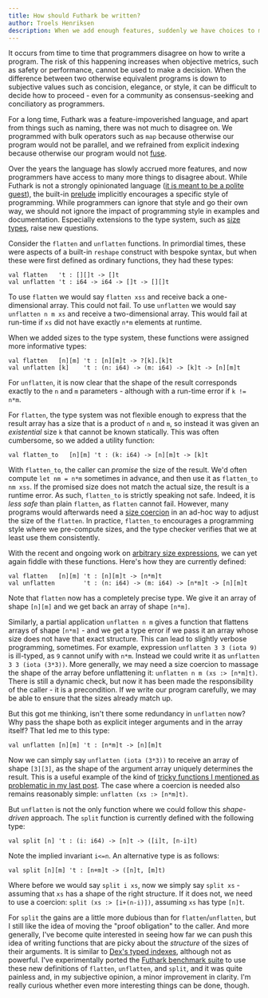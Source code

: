 ```yaml
---
title: How should Futhark be written?
author: Troels Henriksen
description: When we add enough features, suddenly we have choices to make.
---
```


It occurs from time to time that programmers disagree on how to write
a program.  The risk of this happening increases when objective
metrics, such as safety or performance, cannot be used to make a
decision.  When the difference between two otherwise equivalent
programs is down to subjective values such as concision, elegance, or
style, it can be difficult to decide how to proceed - even for a
community as consensus-seeking and conciliatory as programmers.

For a long time, Futhark was a feature-impoverished language, and
apart from things such as naming, there was not much to disagree on.
We programmed with bulk operators such as `map` because otherwise our
program would not be parallel, and we refrained from explicit indexing
because otherwise our program would not
[fuse](https://en.wikipedia.org/wiki/Loop_fission_and_fusion).

Over the years the language has slowly accrued more features, and now
programmers have access to many more things to disagree about.  While
Futhark is not a strongly opinionated language ([it is meant to be a
polite
guest](2018-06-18-designing-a-programming-language-for-the-desert.html)),
the built-in [prelude](../docs/prelude/) implicitly encourages a
specific style of programming.  While programmers can ignore that
style and go their own way, we should not ignore the impact of
programming style in examples and documentation.  Especially
extensions to the type system, such as [size
types](2020-03-15-futhark-0.15.1-released.html), raise new questions.

Consider the `flatten` and `unflatten` functions.  In primordial
times, these were aspects of a built-in `reshape` construct with
bespoke syntax, but when these were first defined as ordinary
functions, they had these types:

```Futhark
val flatten   't : [][]t -> []t
val unflatten 't : i64 -> i64 -> []t -> [][]t
```

To use `flatten` we would say `flatten xss` and receive back a
one-dimensional array.  This could not fail.  To use `unflatten` we
would say `unflatten n m xs` and receive a two-dimensional array.  This
would fail at run-time if `xs` did not have exactly `n*m` elements at
runtime.

When we added sizes to the type system, these functions were assigned
more informative types:

```Futhark
val flatten   [n][m] 't : [n][m]t -> ?[k].[k]t
val unflatten [k]    't : (n: i64) -> (m: i64) -> [k]t -> [n][m]t
```

For `unflatten`, it is now clear that the shape of the result
corresponds exactly to the `n` and `m` parameters - although with a
run-time error if `k != n*m`.

For `flatten`, the type system was not flexible enough to express that
the result array has a size that is a product of `n` and `m`, so
instead it was given an *existential* size `k` that cannot be known
statically.  This was often cumbersome, so we added a utility
function:

```Futhark
val flatten_to   [n][m] 't : (k: i64) -> [n][m]t -> [k]t
```

With `flatten_to`, the caller can *promise* the size of the result.
We'd often compute `let nm = n*m` sometimes in advance, and then use
it as `flatten_to nm xss`.  If the promised size does not match the
actual size, the result is a runtime error.  As such, `flatten_to` is
strictly speaking not safe.  Indeed, it is *less safe* than plain
`flatten`, as `flatten` cannot fail.  However, many programs would
afterwards need a [size coercion](../examples/size-coercions.html) in
an ad-hoc way to adjust the size of the `flatten`.  In practice,
`flatten_to` encourages a programming style where we pre-compute sizes,
and the type checker verifies that we at least use them consistently.

With the recent and ongoing work on [arbitrary size
expressions](2023-05-12-size-type-challenges.html), we can yet again
fiddle with these functions.  Here's how they are currently defined:

```Futhark
val flatten   [n][m] 't : [n][m]t -> [n*m]t
val unflatten        't : (n: i64) -> (m: i64) -> [n*m]t -> [n][m]t
```

Note that `flatten` now has a completely precise type.  We give it an
array of shape `[n][m]` and we get back an array of shape `[n*m]`.

Similarly, a partial application `unflatten n m` gives a function that
flattens arrays of shape `[n*m]` - and we get a type error if we pass
it an array whose size does not have that exact structure.  This can
lead to slightly verbose programming, sometimes.  For example,
expression `unflatten 3 3 (iota 9)` is ill-typed, as `9` cannot unify
with `n*m`.  Instead we could write it as `unflatten 3 3 (iota (3*3))`.
More generally, we may need a size coercion to massage the
shape of the array before unflattening it: `unflatten n m (xs :>
[n*m]t)`.  There is still a dynamic check, but now it has been made
the responsibility of the caller - it is a precondition.  If we write
our program carefully, we may be able to ensure that the sizes already
match up.

But this got me thinking, isn't there some redundancy in `unflatten`
now?  Why pass the shape both as explicit integer arguments and in the
array itself?  That led me to this type:

```Futhark
val unflatten [n][m] 't : [n*m]t -> [n][m]t
```

Now we can simply say `unflatten (iota (3*3))` to receive an array of
shape `[3][3]`, as the shape of the argument array uniquely determines
the result.  This is a useful example of the kind of [tricky functions
I mentioned as problematic in my last
post](2023-05-12-size-type-challenges.html#unification).  The case
where a coercion is needed also remains reasonably simple: `unflatten
(xs :> [n*m]t)`.

But `unflatten` is not the only function where we could follow this
*shape-driven* approach.  The `split` function is currently defined
with the following type:

```Futhark
val split [n] 't : (i: i64) -> [n]t -> ([i]t, [n-i]t)
```

Note the implied invariant `i<=n`.  An alternative type is as follows:

```Futhark
val split [n][m] 't : [n+m]t -> ([n]t, [m]t)
```

Where before we would say `split i xs`, now we simply say `split xs` -
assuming that `xs` has a shape of the right structure.  If it does
not, we need to use a coercion: `split (xs :> [i+(n-i)])`, assuming
`xs` has type `[n]t`.

For `split` the gains are a little more dubious than for
`flatten`/`unflatten`, but I still like the idea of moving the "proof
obligation" to the caller.  And more generally, I've become quite
interested in seeing how far we can push this idea of writing
functions that are picky about the *structure* of the sizes of their
arguments.  It is similar to [Dex's typed
indexes](2020-12-28-futhark-and-dex.html), although not as powerful.
I've experimentally ported the [Futhark benchmark
suite](https://github.com/diku-dk/futhark-benchmarks) to use these new
definitions of `flatten`, `unflatten`, and `split`, and it was quite
painless and, in my subjective opinion, a minor improvement in clarity.
I'm really curious whether even more interesting things can be done,
though.

